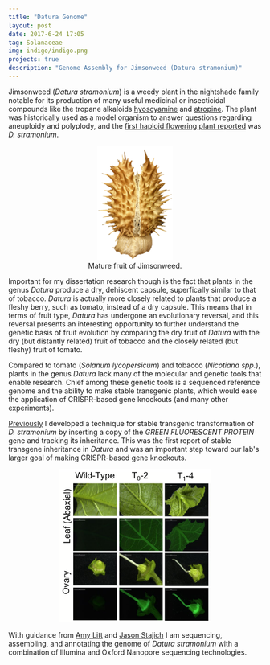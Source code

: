 ```yaml
---
title: "Datura Genome"
layout: post
date: 2017-6-24 17:05
tag: Solanaceae
img: indigo/indigo.png
projects: true
description: "Genome Assembly for Jimsonweed (Datura stramonium)"
---
```


Jimsonweed (*Datura stramonium*) is a weedy plant in the nightshade family notable for its production of many useful medicinal or insecticidal compounds like the tropane alkaloids [hyoscyamine](https://en.wikipedia.org/wiki/Hyoscyamine) and [atropine](https://en.wikipedia.org/wiki/Atropine). The plant was historically used as a model organism to answer questions regarding aneuploidy and polyplody, and the [first haploid flowering plant reported](http://www.doi.org/10.1126/science.55.1433.646) was *D. stramonium*. 

<center>
<figure>
    <img src="../assets/images/Dstr.png" alt="Datura fruit" width="150"/>
    <figcaption>Mature fruit of Jimsonweed.</figcaption>
</figure>
</center>

Important for my dissertation research though is the fact that plants in the genus *Datura* produce a dry, dehiscent capsule, superfically similar to that of tobacco. *Datura* is actually more closely related to plants that produce a fleshy berry, such as tomato, instead of a dry capsule. This means that in terms of fruit type, *Datura* has undergone an evolutionary reversal, and this reversal presents an interesting opportunity to further understand the genetic basis of fruit evolution by comparing the dry fruit of *Datura* with the dry (but distantly related) fruit of tobacco and the closely related (but fleshy) fruit of tomato.

Compared to tomato (*Solanum lycopersicum*) and tobacco (*Nicotiana spp.*), plants in the genus *Datura* lack many of the molecular and genetic tools that enable research. Chief among these genetic tools is a sequenced reference genome and the ability to make stable transgenic plants, which would ease the application of CRISPR-based gene knockouts (and many other experiments).

[Previously](https://dx.doi.org/10.1002%2Faps3.1220) I developed a technique for stable transgenic transformation of *D. stramonium* by inserting a copy of the *GREEN FLUORESCENT PROTEIN* gene and tracking its inheritance. This was the first report of stable transgene inheritance in *Datura* and was an important step toward our lab's larger goal of making CRISPR-based gene knockouts.

<center>
<figure>
    <img src="../assets/images/DstrGFP.png" alt="Datura fruit" width="300"/>
</figure>
</center>

With guidance from [Amy Litt](https://profiles.ucr.edu/app/home/profile/amylitt) and [Jason Stajich](http://lab.stajich.org/home/welcome/) I am sequencing, assembling, and annotating the genome of *Datura stramonium* with a combination of Illumina and Oxford Nanopore sequencing technologies.



